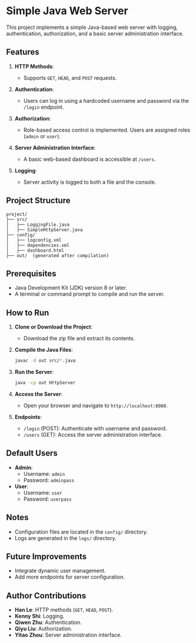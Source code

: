 
# Simple Java Web Server

This project implements a simple Java-based web server with logging, authentication, authorization, and a basic server administration interface.

## Features

1. **HTTP Methods**:
   - Supports `GET`, `HEAD`, and `POST` requests.

2. **Authentication**:
   - Users can log in using a hardcoded username and password via the `/login` endpoint.

3. **Authorization**:
   - Role-based access control is implemented. Users are assigned roles (`admin` or `user`).

4. **Server Administration Interface**:
   - A basic web-based dashboard is accessible at `/users`.

5. **Logging**:
   - Server activity is logged to both a file and the console.

## Project Structure

```
project/
├── src/
│   ├── LoggingFile.java
│   ├── SimpleHttpServer.java
├── config/
│   ├── logconfig.xml
│   ├── dependencies.xml
│   ├── dashboard.html
├── out/  (generated after compilation)
```

## Prerequisites

- Java Development Kit (JDK) version 8 or later.
- A terminal or command prompt to compile and run the server.

## How to Run

1. **Clone or Download the Project**:
   - Download the zip file and extract its contents.

2. **Compile the Java Files**:
   ```bash
   javac -d out src/*.java
   ```

3. **Run the Server**:
   ```bash
   java -cp out HttpServer
   ```

4. **Access the Server**:
   - Open your browser and navigate to `http://localhost:8080`.

5. **Endpoints**:
   - `/login` (POST): Authenticate with username and password.
   - `/users` (GET): Access the server administration interface.

## Default Users

- **Admin**:
  - Username: `admin`
  - Password: `adminpass`
- **User**:
  - Username: `user`
  - Password: `userpass`

## Notes

- Configuration files are located in the `config/` directory.
- Logs are generated in the `logs/` directory.

## Future Improvements

- Integrate dynamic user management.
- Add more endpoints for server configuration.

## Author Contributions

- **Han Le**: HTTP methods (`GET`, `HEAD`, `POST`).
- **Kenny Shi**: Logging.
- **Qiwen Zhu**: Authentication.
- **Qiyu Liu**: Authorization.
- **Yitao Zhou**: Server administration interface.

